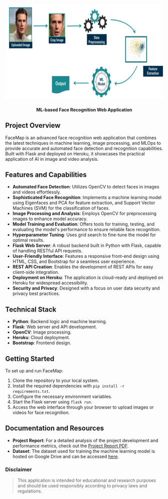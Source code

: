 <h1 align="center">
   <img src="https://github.com/sultanul-ovi/FaceMap/blob/main/images/overview.png"  width="800" height="300" />
</h1>

<h4 align="center">
ML-based Face Recognition Web Application
</h4>



## Project Overview
FaceMap is an advanced face recognition web application that combines the latest techniques in machine learning, image processing, and MLOps to provide accurate and automated face detection and recognition capabilities. Built with Flask and deployed on Heroku, it showcases the practical application of AI in image and video analysis.

## Features and Capabilities

- **Automated Face Detection**: Utilizes OpenCV to detect faces in images and videos effortlessly.
- **Sophisticated Face Recognition**: Implements a machine learning model using Eigenfaces and PCA for feature extraction, and Support Vector Machines (SVM) for the classification of faces.
- **Image Processing and Analysis**: Employs OpenCV for preprocessing images to enhance model accuracy.
- **Model Training and Evaluation**: Offers tools for training, testing, and evaluating the model's performance to ensure reliable face recognition.
- **Hyperparameter Tuning**: Uses grid search to fine-tune the model for optimal results.
- **Flask Web Server**: A robust backend built in Python with Flask, capable of handling RESTful API requests.
- **User-Friendly Interface**: Features a responsive front-end design using HTML, CSS, and Bootstrap for a seamless user experience.
- **REST API Creation**: Enables the development of REST APIs for easy client-side integration.
- **Deployment on Heroku**: The application is cloud-ready and deployed on Heroku for widespread accessibility.
- **Security and Privacy**: Designed with a focus on user data security and privacy best practices.

## Technical Stack

- **Python**: Backend logic and machine learning.
- **Flask**: Web server and API development.
- **OpenCV**: Image processing.
- **Heroku**: Cloud deployment.
- **Bootstrap**: Frontend design.

## Getting Started

To set up and run FaceMap:

1. Clone the repository to your local system.
2. Install the required dependencies with `pip install -r requirements.txt`.
3. Configure the necessary environment variables.
4. Start the Flask server using `flask run`.
5. Access the web interface through your browser to upload images or videos for face recognition.

## Documentation and Resources
- **Project Report**: For a detailed analysis of the project development and performance metrics, check out the [Project Report PDF](https://github.com/sultanul-ovi/FaceMap/blob/main/ML_project_report.pdf).
- **Dataset**: The dataset used for training the machine learning model is hosted on Google Drive and can be accessed [here](https://link-to-your-dataset.com).

### Disclaimer

> This application is intended for educational and research purposes and should be used responsibly according to privacy laws and regulations.
